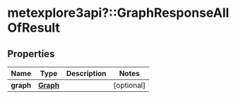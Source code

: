 # metexplore3api?::GraphResponseAllOfResult


## Properties
Name | Type | Description | Notes
------------ | ------------- | ------------- | -------------
**graph** | [**Graph**](Graph.md) |  | [optional] 


